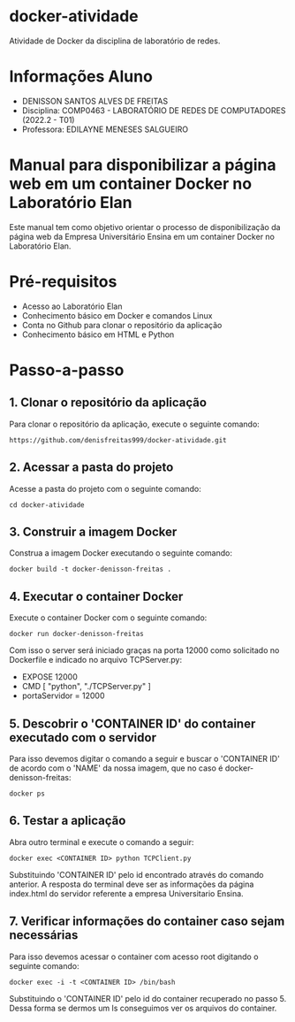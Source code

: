 # docker-atividade
Atividade de Docker da disciplina de laboratório de redes.

# Informações Aluno
- DENISSON SANTOS ALVES DE FREITAS
- Disciplina: COMP0463 - LABORATÓRIO DE REDES DE COMPUTADORES (2022.2 - T01)
- Professora: EDILAYNE MENESES SALGUEIRO
# Manual para disponibilizar a página web em um container Docker no Laboratório Elan
Este manual tem como objetivo orientar o processo de disponibilização da página web da Empresa Universitário Ensina em um container Docker no Laboratório Elan.

# Pré-requisitos
- Acesso ao Laboratório Elan
- Conhecimento básico em Docker e comandos Linux
- Conta no Github para clonar o repositório da aplicação
- Conhecimento básico em HTML e Python

# Passo-a-passo
## 1. Clonar o repositório da aplicação
Para clonar o repositório da aplicação, execute o seguinte comando:
```
https://github.com/denisfreitas999/docker-atividade.git
```
## 2. Acessar a pasta do projeto
Acesse a pasta do projeto com o seguinte comando:
```
cd docker-atividade
```
## 3. Construir a imagem Docker
Construa a imagem Docker executando o seguinte comando:
```
docker build -t docker-denisson-freitas .
```
## 4. Executar o container Docker
Execute o container Docker com o seguinte comando:
```
docker run docker-denisson-freitas
```
Com isso o server será iniciado graças na porta 12000 como solicitado no Dockerfile e indicado no arquivo TCPServer.py:
- EXPOSE 12000
- CMD [ "python", "./TCPServer.py" ]
- portaServidor = 12000
## 5. Descobrir o 'CONTAINER ID' do container executado com o servidor
Para isso devemos digitar o comando a seguir e buscar  o 'CONTAINER ID' de acordo com o 'NAME' da nossa imagem, que no caso é docker-denisson-freitas:
```
docker ps
```
## 6. Testar a aplicação
Abra outro terminal e execute o comando a seguir:
```
docker exec <CONTAINER ID> python TCPClient.py
```
Substituindo 'CONTAINER ID' pelo id encontrado através do comando anterior. A resposta do terminal deve ser as informações da página index.html do servidor referente a empresa Universitario Ensina.

## 7. Verificar informações do container caso sejam necessárias
Para isso devemos acessar o container com acesso root digitando o seguinte comando:
```
docker exec -i -t <CONTAINER ID> /bin/bash
```
Substituindo o 'CONTAINER ID' pelo id do container recuperado no passo 5. Dessa forma se dermos um ls conseguimos ver os arquivos do container.